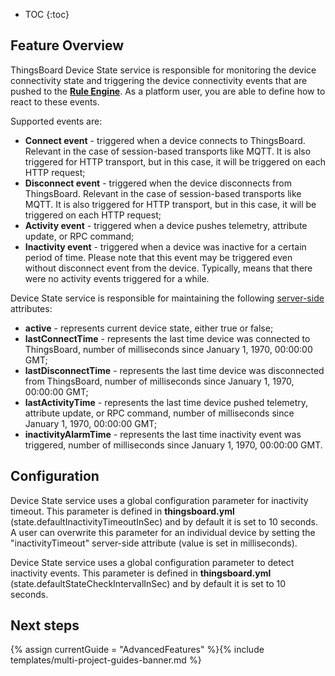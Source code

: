 * TOC
{:toc}

## Feature Overview

ThingsBoard Device State service is responsible for monitoring the device connectivity state and triggering the device connectivity events 
that are pushed to the [**Rule Engine**](/docs/{{docsPrefix}}user-guide/rule-engine-2-0/re-getting-started/). As a platform user, you are able to define how to react to these events. 

Supported events are:
 
 - **Connect event** - triggered when a device connects to ThingsBoard. Relevant in the case of session-based transports like MQTT.
 It is also triggered for HTTP transport, but in this case, it will be triggered on each HTTP request;
 - **Disconnect event** - triggered when the device disconnects from ThingsBoard. Relevant in the case of session-based transports like MQTT. 
 It is also triggered for HTTP transport, but in this case, it will be triggered on each HTTP request;
 - **Activity event** - triggered when a device pushes telemetry, attribute update, or RPC command;
 - **Inactivity event** - triggered when a device was inactive for a certain period of time. 
 Please note that this event may be triggered even without disconnect event from the device. Typically, means that there were no activity events triggered for a while.

Device State service is responsible for maintaining the following [server-side](/docs/{{docsPrefix}}user-guide/attributes/#attribute-types) attributes:

 - **active** - represents current device state, either true or false;
 - **lastConnectTime** - represents the last time device was connected to ThingsBoard, number of milliseconds since January 1, 1970, 00:00:00 GMT;
 - **lastDisconnectTime** - represents the last time device was disconnected from ThingsBoard, number of milliseconds since January 1, 1970, 00:00:00 GMT;
 - **lastActivityTime** - represents the last time device pushed telemetry, attribute update, or RPC command, number of milliseconds since January 1, 1970, 00:00:00 GMT;
 - **inactivityAlarmTime** - represents the last time inactivity event was triggered, number of milliseconds since January 1, 1970, 00:00:00 GMT.
 
## Configuration

Device State service uses a global configuration parameter for inactivity timeout. 
This parameter is defined in **thingsboard.yml** (state.defaultInactivityTimeoutInSec) and by default it is set to 10 seconds.
A user can overwrite this parameter for an individual device by setting the "inactivityTimeout" server-side attribute (value is set in milliseconds).

Device State service uses a global configuration parameter to detect inactivity events.
This parameter is defined in **thingsboard.yml** (state.defaultStateCheckIntervalInSec) and by default it is set to 10 seconds.

## Next steps

{% assign currentGuide = "AdvancedFeatures" %}{% include templates/multi-project-guides-banner.md %}

